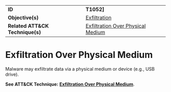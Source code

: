 |||
|---------|------------------------|
|**ID**|**T1052]**|
|**Objective(s)**| [Exfiltration](https://github.com/MBCProject/mbc-markdown/tree/master/exfiltration)|
|**Related ATT&CK Technique(s)**|[Exfiltration Over Physical Medium](https://attack.mitre.org/techniques/T1052/)|


Exfiltration Over Physical Medium
=================================
Malware may exfiltrate data via a physical medium or device (e.g., USB drive).

**See ATT&CK Technique:** [**Exfiltration Over Physical Medium**](https://attack.mitre.org/techniques/T1052).